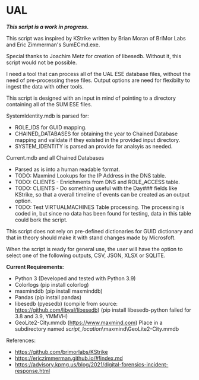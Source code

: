 # UAL

<em><b>This script is a work in progress.</b></em>

This script was inspired by KStrike written by Brian Moran of BriMor Labs and Eric Zimmerman's SumECmd.exe.

Special thanks to Joachim Metz for creation of libesedb.  Without it, this script would not be possible.

I need a tool that can process all of the UAL ESE database files, without the need of pre-processing these files.  Output options are need for flexibilty to ingest the data with other tools.

This script is designed with an input in mind of pointing to a directory containing all of the SUM ESE files.  

SystemIdentity.mdb is parsed for:
* ROLE_IDS for GUID mapping.
* CHAINED_DATABASES for obtaining the year to Chained Database mapping and validate if they existed in the provided input directory.
* SYSTEM_IDENTITY  is parsed an provide for analsyis as needed.

Current.mdb and all Chained Databases
* Parsed as is into a human readable format.
* TODO: Maxmind Lookups for the IP Address in the DNS table.
* TODO: CLIENTS - Enrichments from DNS and ROLE_ACCESS table.
* TODO: CLIENTS - Do something useful with the Day### fields like KStrike, so that a overall timeline of events can be created as an output option.
* TODO: Test VIRTUALMACHINES Table processing.  The processing is coded in, but since no data has been found for testing, data in this table could bork the script.




This script does not rely on pre-defined dictionaries for GUID dictionary and that in theory should make it with stand changes made by Microsfoft.

When the script is ready for general use, the user will have the option to select one of the following outputs, CSV, JSON, XLSX or SQLITE.

<b>Current Requirements:</b>
* Python 3 (Developed and tested with Python 3.9)
* Colorlogs (pip install colorlog)
* maxminddb (pip install maxminddb)
* Pandas (pip install pandas)
* libesedb (pyesedb) (compile from source:  https://github.com/libyal/libesedb)  (pip install libesedb-python failed for 3.8 and 3.9, YMMVH)
* GeoLite2-City.mmdb (https://www.maxmind.com) Place in a subdirectory named <i>script_location</i>\maxmind\GeoLite2-City.mmdb

References: 
* https://github.com/brimorlabs/KStrike
* https://ericzimmerman.github.io/#!index.md
* https://advisory.kpmg.us/blog/2021/digital-forensics-incident-response.html
